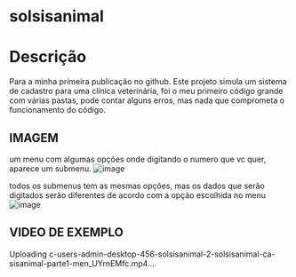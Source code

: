 ﻿# solsisanimal

 # Descrição

Para a minha primeira publicação no github.
Este projeto simula um sistema de cadastro para uma clínica veterinária, foi o meu primeiro código grande com várias pastas,
pode contar alguns erros, mas nada que comprometa o funcionamento do código.

## IMAGEM

um menu com algumas opções onde digitando o numero que vc quer, aparece um submenu.
![image](https://github.com/user-attachments/assets/09e94419-7335-4b06-adef-95da7cd27f39)


todos os submenus tem as mesmas opções, mas os dados que serão digitados serão diferentes de acordo com a opção escolhida no menu
![image](https://github.com/user-attachments/assets/05ea3072-b024-4242-af1c-524f04361192)


## VIDEO DE EXEMPLO


Uploading c-users-admin-desktop-456-solsisanimal-2-solsisanimal-ca-sisanimal-parte1-men_UYrnEMfc.mp4…


